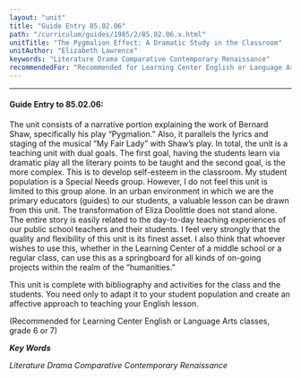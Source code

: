 ```yaml
---
layout: "unit"
title: "Guide Entry 85.02.06"
path: "/curriculum/guides/1985/2/85.02.06.x.html"
unitTitle: "The Pygmalion Effect: A Dramatic Study in the Classroom"
unitAuthor: "Elizabeth Lawrence"
keywords: "Literature Drama Comparative Contemporary Renaissance"
recommendedFor: "Recommended for Learning Center English or Language Arts classes, grade 6 or 7"
---
```

<body>
<hr/>
 <h4>
  Guide Entry to 85.02.06:
 </h4>
 The unit consists of a narrative portion explaining the work of Bernard Shaw, specifically his play “Pygmalion.” Also, it parallels the lyrics and staging of the musical “My Fair Lady” with Shaw’s play. In total, the unit is a teaching unit with dual goals. The first goal, having the students learn via dramatic play all the literary points to be taught and the second goal, is the more complex. This is to develop self-esteem in the classroom. My student population is a Special Needs group. However, I do not feel this unit is limited to this group alone. In an urban environment in which we are the primary educators (guides) to our students, a valuable lesson can be drawn from this unit. The transformation of Eliza Doolittle does not stand alone. The entire story is easily related to the day-to-day teaching experiences of our public school teachers and their students. I feel very strongly that the quality and flexibility of this unit is its finest asset. I also think that whoever wishes to use this, whether in the Learning Center of a middle school or a regular class, can use this as a springboard for all kinds of on-going projects within the realm of the “humanities.”
 <p>
  This unit is complete with bibliography and activities for the class and the students. You need only to adapt it to your student population and create an affective approach to teaching your English lesson.
 </p>
 <p>
  (Recommended for Learning Center English or Language Arts classes, grade 6 or 7)
 </p>
<p>
  <b>
   <i>
    Key Words
   </i>
  </b>
  <br/>
 </p>
 <p>
  <i>
   Literature Drama Comparative Contemporary Renaissance
  </i>
 </p>

</body>